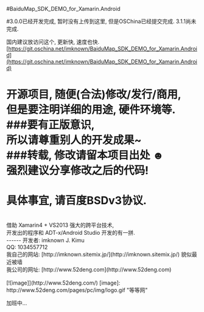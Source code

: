 #BaiduMap_SDK_DEMO_for_Xamarin.Android

#3.0.0已经开发完成, 暂时没有上传到这里, 但是OSChina已经提交完成. 3.1.1尚未完成.

国内建议放访问这个, 更新快, 速度也快.
[https://git.oschina.net/imknown/BaiduMap_SDK_DEMO_for_Xamarin.Android](https://git.oschina.net/imknown/BaiduMap_SDK_DEMO_for_Xamarin.Android)<br />

开源项目, 随便(合法)修改/发行/商用, <br />
但是要注明详细的用途, 硬件环境等. <br />
###要有正版意识, <br />所以请尊重别人的开发成果~
<br />
###转载, 修改请留本项目出处 ☻<br />强烈建议分享修改之后的代码!
<br />
=====
具体事宜, 请百度BSDv3协议.<br />
=====
<br />
借助 Xamarin4 + VS2013 强大的跨平台技术,<br />
开发出的程序和 ADT-x/Android Studio 开发的有一拼.
<br />
------
开发者: imknown J. Kimu<br />
QQ: 1034557712<br />
我自己的网站: [http://imknown.sitemix.jp/](http://imknown.sitemix.jp/) 貌似最近被墙<br />
我公司的网址: [http://www.52deng.com](http://www.52deng.com)<br />
<br />
[![image]](http://www.52deng.com/)
[image]: http://www.52deng.com/pages/pc/img/logo.gif "等等网"

加班中...
